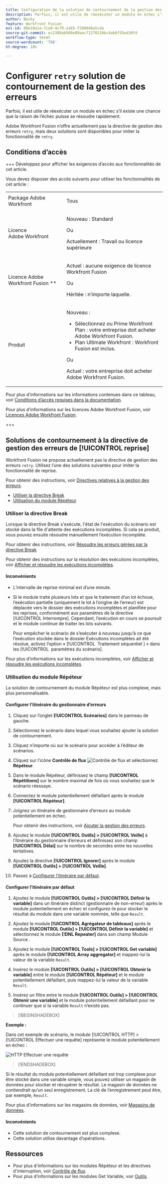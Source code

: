 ```yaml
---
title: Configuration de la solution de contournement de la gestion des erreurs de reprise
description: Parfois, il est utile de réexécuter un module en échec s’il existe une chance que la raison de l’échec puisse se résoudre rapidement.
author: Becky
feature: Workfront Fusion
exl-id: 08e19a1a-7ca9-4c79-a165-f200048a5cda
source-git-commit: ec2388ab509e89aec71278210bc4ab6f55ed38fd
workflow-type: tm+mt
source-wordcount: '756'
ht-degree: 18%

---
```


# Configurer `retry` solution de contournement de la gestion des erreurs

Parfois, il est utile de réexécuter un module en échec s’il existe une chance que la raison de l’échec puisse se résoudre rapidement.

Adobe Workfront Fusion n’offre actuellement pas la directive de gestion des erreurs `retry`, mais deux solutions sont disponibles pour imiter la fonctionnalité de `retry`.

## Conditions d’accès

+++ Développez pour afficher les exigences d’accès aux fonctionnalités de cet article.

Vous devez disposer des accès suivants pour utiliser les fonctionnalités de cet article :

<table style="table-layout:auto">
 <col> 
 <col> 
 <tbody> 
  <tr> 
   <td role="rowheader">Package Adobe Workfront 
   <td> <p>Tous</p> </td> 
  </tr> 
  <tr data-mc-conditions=""> 
   <td role="rowheader">Licence Adobe Workfront</td> 
   <td> <p>Nouveau : Standard</p><p>Ou</p><p>Actuellement : Travail ou licence supérieure</p> </td> 
  </tr> 
  <tr> 
   <td role="rowheader">Licence Adobe Workfront Fusion **</td> 
   <td>
   <p>Actuel : aucune exigence de licence Workfront Fusion</p>
   <p>Ou</p>
   <p>Héritée : n’importe laquelle. </p>
   </td> 
  </tr> 
  <tr> 
   <td role="rowheader">Produit</td> 
   <td>
   <p>Nouveau :</p> <ul><li>Sélectionnez ou Prime Workfront Plan : votre entreprise doit acheter Adobe Workfront Fusion.</li><li>Plan Ultimate Workfront : Workfront Fusion est inclus.</li></ul>
   <p>Ou</p>
   <p>Actuel : votre entreprise doit acheter Adobe Workfront Fusion.</p>
   </td> 
  </tr>
 </tbody> 
</table>

Pour plus d’informations sur les informations contenues dans ce tableau, voir [Conditions d’accès requises dans la documentation](/help/workfront-fusion/references/licenses-and-roles/access-level-requirements-in-documentation.md).

Pour plus d’informations sur les licences Adobe Workfront Fusion, voir [Licences Adobe Workfront Fusion](/help/workfront-fusion/set-up-and-manage-workfront-fusion/licensing-operations-overview/license-automation-vs-integration.md).

+++

## Solutions de contournement à la directive de gestion des erreurs de [!UICONTROL reprise]

Workfront Fusion ne propose actuellement pas la directive de gestion des erreurs `retry`. Utilisez l’une des solutions suivantes pour imiter la fonctionnalité de reprise.

Pour obtenir des instructions, voir [Directives relatives à la gestion des erreurs](/help/workfront-fusion/references/errors/directives-for-error-handling.md).

* [Utiliser la directive Break](#use-the-break-directive)
* [Utilisation du module Répéteur](#use-the-repeater-module)

### Utiliser la directive Break

Lorsque la directive Break s&#39;exécute, l&#39;état de l&#39;exécution du scénario est stocké dans la file d&#39;attente des exécutions incomplètes. Si cela se produit, vous pouvez ensuite résoudre manuellement l’exécution incomplète.

Pour obtenir des instructions, voir [Résoudre les erreurs gérées par la directive Break](/help/workfront-fusion/create-scenarios/config-error-handling/resolve-error-from-break-directive.md)

Pour obtenir des instructions sur la résolution des exécutions incomplètes, voir [Afficher et résoudre les exécutions incomplètes](/help/workfront-fusion/manage-scenarios/view-and-resolve-incomplete-executions.md).

#### Inconvénients

* L’intervalle de reprise minimal est d’une minute.
* Si le module traite plusieurs lots et que le traitement d’un lot échoue, l’exécution partielle (uniquement le lot à l’origine de l’erreur) est déplacée vers le dossier des exécutions incomplètes et planifiée pour les reprises, conformément aux paramètres de la directive [!UICONTROL Interrompre]. Cependant, l’exécution en cours se poursuit et le module continue de traiter les lots suivants.

  Pour empêcher le scénario de s’exécuter à nouveau jusqu’à ce que l’exécution stockée dans le dossier Exécutions incomplètes ait été résolue, activez l’option « [!UICONTROL &#x200B; Traitement séquentiel &#x200B;] » dans les [!UICONTROL &#x200B; paramètres du scénario].

Pour plus d’informations sur les exécutions incomplètes, voir [Afficher et résoudre les exécutions incomplètes](/help/workfront-fusion/manage-scenarios/view-and-resolve-incomplete-executions.md).

### Utilisation du module Répéteur

La solution de contournement du module Répéteur est plus complexe, mais plus personnalisable.

#### Configurer l’itinéraire du gestionnaire d’erreurs

1. Cliquez sur l’onglet **[!UICONTROL Scénarios]** dans le panneau de gauche.
1. Sélectionnez le scénario dans lequel vous souhaitez ajouter la solution de contournement.
1. Cliquez n’importe où sur le scénario pour accéder à l’éditeur de scénarios.
1. Cliquez sur l’icône **Contrôle de flux** ![Contrôle de flux](assets/flow-control-icon.png) et sélectionnez **Répéteur**.
1. Dans le module Répéteur, définissez le champ **[!UICONTROL Répétitions]** sur le nombre maximal de fois où vous souhaitez que le scénario réessaye.
1. Connectez le module potentiellement défaillant après le module **[!UICONTROL Répéteur]**.
1. Joignez un itinéraire de gestionnaire d’erreurs au module potentiellement en échec.

   Pour obtenir des instructions, voir [Ajouter la gestion des erreurs](/help/workfront-fusion/create-scenarios/config-error-handling/error-handling.md).
1. Ajoutez le module **[!UICONTROL Outils] > [!UICONTROL Veille]** à l’itinéraire du gestionnaire d’erreurs et définissez son champ **[!UICONTROL Délai]** sur le nombre de secondes entre les nouvelles tentatives.

1. Ajoutez la directive **[!UICONTROL Ignorer]** après le module **[!UICONTROL Outils] > [!UICONTROL Veille]**.
1. Passez à [Configurer l’itinéraire par défaut](#configure-the-default-route).

#### Configurer l’itinéraire par défaut

1. Ajoutez le module **[!UICONTROL Outils] > [!UICONTROL Définir la variable]** dans un itinéraire distinct (gestionnaire de non-erreur) après le module potentiellement en échec et configurez-le pour stocker le résultat du module dans une variable nommée, telle que `Result`.

1. Ajoutez le module **[!UICONTROL Agrégateur de tableaux]** après le module **[!UICONTROL Outils] > [!UICONTROL Définir la variable]** et sélectionnez le module **[!DNL Repeater]** dans son champ Module Source .

1. Ajoutez le module **[!UICONTROL Tools] > [!UICONTROL Get variable]** après le module **[!UICONTROL Array aggregator]** et mappez-lui la valeur de la variable `Result`.

1. Insérez le module **[!UICONTROL Outils] > [!UICONTROL Obtenir la variable]** entre le module **[!UICONTROL Répéteur]** et le module potentiellement défaillant, puis mappez-lui la valeur de la variable `Result`.

1. Insérez un filtre entre le module **[!UICONTROL Outils] > [!UICONTROL Obtenir une variable]** et le module potentiellement défaillant pour ne continuer que si la variable `Result` n’existe pas.

>[!BEGINSHADEBOX]

**Exemple :**

Dans cet exemple de scénario, le module [!UICONTROL HTTP] > [!UICONTROL Effectuer une requête] représente le module potentiellement en échec :

![HTTP Effectuer une requête](assets/http-make-request.png)

>[!ENDSHADEBOX]

Si le résultat du module potentiellement défaillant est trop complexe pour être stocké dans une variable simple, vous pouvez utiliser un magasin de données pour stocker et récupérer le résultat. Le magasin de données ne contiendrait qu’un seul enregistrement. La clé de l’enregistrement peut être, par exemple, `Result`.

Pour plus d’informations sur les magasins de données, voir [Magasins de données](/help/workfront-fusion/create-scenarios/map-data/data-stores.md).

#### Inconvénients

* Cette solution de contournement est plus complexe.
* Cette solution utilise davantage d’opérations.

## Ressources

* Pour plus d&#39;informations sur les modules Répéteur et les directives d&#39;interruption, voir [Contrôle de flux](/help/workfront-fusion/references/apps-and-modules/tools-and-transformers/flow-control.md).
* Pour plus d’informations sur les modules Get Variable, voir [Outils](/help/workfront-fusion/references/apps-and-modules/tools-and-transformers/tools-modules.md).
